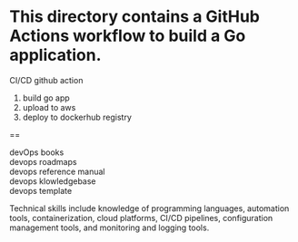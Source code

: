 This directory contains a GitHub Actions workflow to build a Go application.
==
CI/CD github action  
1. build go app
2. upload to aws
3. deploy to dockerhub registry



==

devOps books  
devops roadmaps  
devops reference manual  
devops klowledgebase  
devops template  

Technical skills include knowledge of programming languages, automation tools, containerization, cloud platforms, CI/CD pipelines, configuration management tools, and monitoring and logging tools. 



